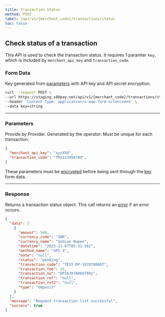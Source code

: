 ```yaml
---
title: Transaction Status
method: POST
label: /api/v1/{merchant_code}/transactions/status
toc: false
---
```


<x-row>
<x-col class="lg:max-w-md">

## Check status of a transaction

This API is used to check the transaction status. It requires 1 paramter `key`, which is included by
`merchant_api_key` and `transaction_code`.

### Form Data

<x-properties>
  <x-property name="key" type="string" required>
  
  Key generated from [parameters](#parameters) with API key and API secret encryption.
  </x-property>
</x-properties>

</x-col>
<x-col sticky>

```bash
curl --request POST \
--url https://staging.s88pay.net/api/v1/{merchant_code}/transactions/status \
--header 'Content-Type: application/x-www-form-urlencoded' \
--data key=string
```

</x-col>
</x-row>

---

<x-row>
<x-col class="lg:max-w-md">

### Parameters

<x-properties>
    <x-property name="merchant_api_key" type="string" required>
        Provide by Provider.
    </x-property>
    <x-property name="transaction_code" type="number" required>
        Generated by the operator. Must be unique for each transaction.
    </x-property>
</x-properties>

</x-col>
<x-col sticky>

```json
{
  "merchant_api_key": "xyz456",
  "transaction_code": "TRX123456789",
}
```
These parameters must be [encrypted](/api/authentication) before being sent through the [key](#query-parameters) form data.

</x-col>
</x-row>

---

<x-row>
<x-col class="lg:max-w-md">

### Response

Returns a transaction status object. This call returns an [error](/api/errors) if an error occurs.

</x-col>
<x-col sticky>

```json
{
  "data": [
    {
      "amount": 500,
      "currency_code": "INR",
      "currency_name": "Indian Rupee",
      "datetime": "2023-11-07T05:31:56Z",
      "method_name": "UPI 3",
      "note": "null",
      "status": "pending",
      "transaction_code": "TEST-DP-1678780607",
      "transaction_fee": 15,
      "transaction_no": "DP1678780607892",
      "transaction_ref": "null",
      "transaction_ref2": "null",
      "type": "deposit"
    }
  ],
  "message": "Request transaction list successful",
  "success": true
}
```

</x-col>
</x-row>